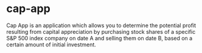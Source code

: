 # cap-app
Cap App is an application which allows you to determine the potential profit resulting from capital appreciation by purchasing stock shares of a specific S&amp;P 500 index company on date A and selling them on date B, based on a certain amount of initial investment.
